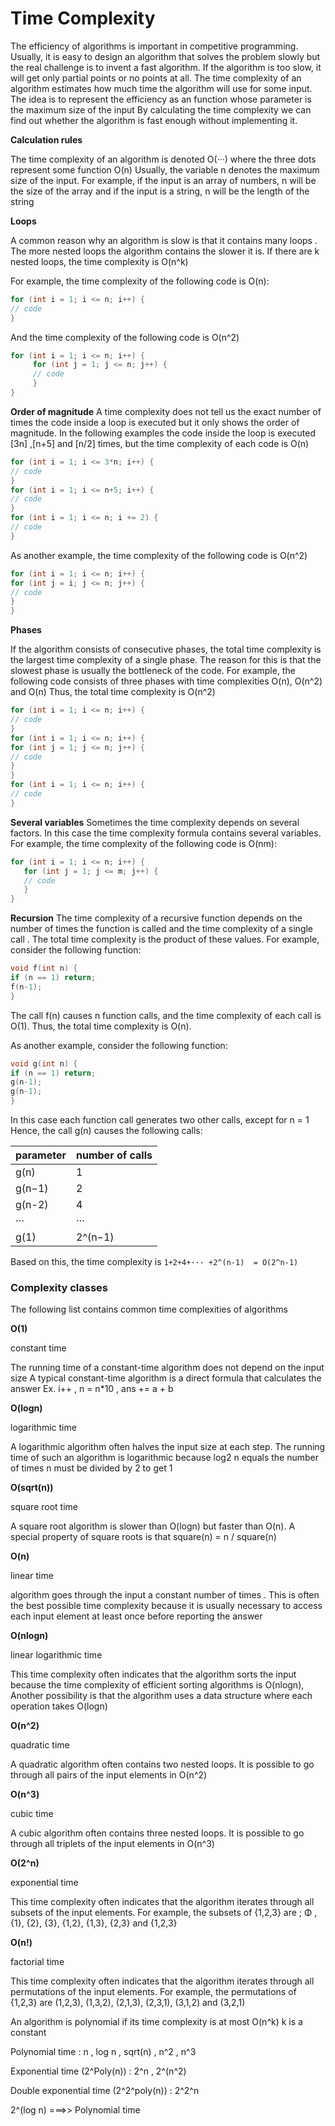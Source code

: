 # Time Complexity
The efficiency of algorithms is important in competitive programming. 
Usually, it is easy to design an algorithm that solves the problem slowly
but the real challenge is to invent a fast algorithm.
If the algorithm is too slow, it will get only partial points or no points at all.
The time complexity of an algorithm estimates how much time the algorithm will use for some input.
The idea is to represent the efficiency as an function whose parameter is the maximum size of the input
By calculating the time complexity we can find out whether the algorithm is fast enough without implementing it.

**Calculation rules**

The time complexity of an algorithm is denoted O(···) where the three dots represent some function
O(n)   Usually, the variable n denotes the maximum size of the input.
For example, if the input is an array of numbers, n will be the size of the array
and if the input is a string, n will be the length of the string

**Loops**

A common reason why an algorithm is slow is that it contains many loops . The more nested loops the algorithm contains
the slower it is.
If there are k nested loops, the time complexity is O(n^k)

For example, the time complexity of the following code is O(n):
```cpp
for (int i = 1; i <= n; i++) {
// code
}
```
And the time complexity of the following code is O(n^2)
```cpp
for (int i = 1; i <= n; i++) {
     for (int j = 1; j <= n; j++) {
     // code
     }
}
```

**Order of magnitude**
A time complexity does not tell us the exact number of times the code inside a loop is executed
but it only shows the order of magnitude. In the following examples
the code inside the loop is executed [3n] ,[n+5] and [n/2] times, but the time complexity of each code is O(n)
```cpp
for (int i = 1; i <= 3*n; i++) {
// code
}
for (int i = 1; i <= n+5; i++) {
// code
}
for (int i = 1; i <= n; i += 2) {
// code
}
```
As another example, the time complexity of the following code is O(n^2)
```cpp
for (int i = 1; i <= n; i++) {
for (int j = i; j <= n; j++) {
// code
}
}
```

**Phases**

If the algorithm consists of consecutive phases, the total time complexity is the largest time complexity of a single phase.
The reason for this is that the slowest phase is usually the bottleneck of the code.
For example, the following code consists of three phases with time complexities O(n), O(n^2) and O(n)
Thus, the total time complexity is O(n^2)
```cpp
for (int i = 1; i <= n; i++) {
// code
}
for (int i = 1; i <= n; i++) {
for (int j = 1; j <= n; j++) {
// code
}
}
for (int i = 1; i <= n; i++) {
// code
}
```

**Several variables**
Sometimes the time complexity depends on several factors. In this case
the time complexity formula contains several variables.
For example, the time complexity of the following code is O(nm):
```cpp
for (int i = 1; i <= n; i++) {
   for (int j = 1; j <= m; j++) {
   // code
   }
}
```

**Recursion**
The time complexity of a recursive function depends on the number of times 
the function is called and the time complexity of 
a single call . The total time complexity is the product of these values.
For example, consider the following function:
```cpp
void f(int n) {
if (n == 1) return;
f(n-1);
}
```
The call f(n) causes n function calls, and the time complexity of each call is O(1).
Thus, the total time complexity is O(n).

As another example, consider the following function:
```cpp
void g(int n) {
if (n == 1) return;
g(n-1);
g(n-1);
}
```
In this case each function call generates two other calls, except for n = 1
Hence, the call g(n) causes the following calls:

|parameter|     number of calls|
|---|---|
|g(n)       |          1|
|g(n−1)    |           2|
|g(n-2) | 4|
|··· |···|
|g(1)    |            2^(n−1)|

Based on this, the time complexity is `1+2+4+··· +2^(n-1)  = O(2^n-1)`



### Complexity classes

The following list contains common time complexities of algorithms

**O(1)**

constant time

The running time of a constant-time algorithm does not depend on the input size
A typical constant-time algorithm is a direct formula that calculates the answer
Ex. i++ , n = n*10 , ans += a + b 

**O(logn)**

logarithmic time 

 A logarithmic algorithm  often halves the input size at each step. The running time of such an algorithm is logarithmic
 because log2 n equals the number of times n must be divided by 2 to get 1

**O(sqrt(n))**

square root time 

A square root algorithm is slower than O(logn) but faster than O(n).
A special property of square roots is that square(n) = n / square(n)

**O(n)**

linear time 

algorithm goes through the input a constant number of times . This is often the best possible time complexity
because it is usually necessary to access each input element at least once before reporting the answer

**O(nlogn)**

linear logarithmic time 

This time complexity often indicates that the algorithm sorts the input
because the time complexity of efficient sorting algorithms is O(nlogn),
Another possibility is that the algorithm uses a data structure where each operation takes O(logn) 

**O(n^2)**

quadratic time 

A quadratic algorithm often contains two nested loops. It is possible to go through all pairs of the input elements in O(n^2)

**O(n^3)**

cubic time 

 A cubic algorithm often contains three nested loops. It is possible to go through all triplets of the input elements in O(n^3)
 
**O(2^n)**

exponential time

This time complexity often indicates that the algorithm iterates through all subsets of the input elements. 
For example, the subsets of {1,2,3} are ; Φ , {1}, {2}, {3}, {1,2}, {1,3}, {2,3} and {1,2,3}

 **O(n!)**
 
 factorial time	
 
 This time complexity often indicates that the algorithm iterates through all permutations of the input elements.
 For example, the permutations of {1,2,3} are (1,2,3), (1,3,2), (2,1,3), (2,3,1), (3,1,2) and (3,2,1)

An algorithm is polynomial if its time complexity is at most O(n^k) k is a constant

Polynomial time : n , log n , sqrt(n) , n^2  , n^3

Exponential time (2^Poly(n)) : 2^n , 2^(n^2) 

Double exponential time (2^2^poly(n)) : 2^2^n

2^(log n) ===>> Polynomial time
